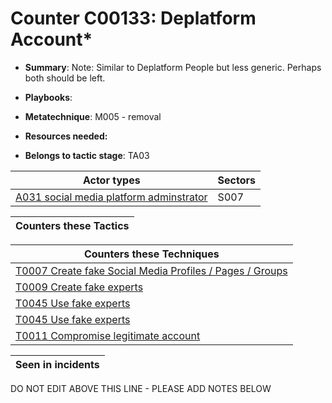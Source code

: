 # Counter C00133: Deplatform Account*

* **Summary**: Note: Similar to Deplatform People but less generic. Perhaps both should be left.

* **Playbooks**: 

* **Metatechnique**: M005 - removal

* **Resources needed:** 

* **Belongs to tactic stage**: TA03


| Actor types | Sectors |
| ----------- | ------- |
| [A031 social media platform adminstrator](../generated_pages/actortypes/A031.md) | S007 |



| Counters these Tactics |
| ---------------------- |



| Counters these Techniques |
| ------------------------- |
| [T0007 Create fake Social Media Profiles / Pages / Groups](../generated_pages/techniques/T0007.md) |
| [T0009 Create fake experts](../generated_pages/techniques/T0009.md) |
| [T0045 Use fake experts](../generated_pages/techniques/T0045.md) |
| [T0045 Use fake experts](../generated_pages/techniques/T0045.md) |
| [T0011 Compromise legitimate account](../generated_pages/techniques/T0011.md) |



| Seen in incidents |
| ----------------- |


DO NOT EDIT ABOVE THIS LINE - PLEASE ADD NOTES BELOW